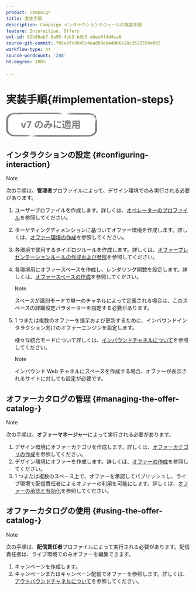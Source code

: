 ```yaml
---
product: campaign
title: 実装手順
description: Campaign インタラクションモジュールの実装手順
feature: Interaction, Offers
exl-id: 82b88ab7-6a95-4bb3-b8b3-abea0fdd4ca0
source-git-commit: f05eefc9945c4ead89eb448b6e28c3523559e055
workflow-type: ht
source-wordcount: '288'
ht-degree: 100%

---
```


# 実装手順{#implementation-steps}

![](../../assets/v7-only.svg)

## インタラクションの設定 {#configuring-interaction}

>[!NOTE]
>
>次の手順は、**管理者**&#x200B;プロファイルによって、デザイン環境でのみ実行される必要があります。

1. ユーザープロファイルを作成します。詳しくは、[オペレーターのプロファイル](../../interaction/using/operator-profiles.md)を参照してください。
1. ターゲティングディメンションに基づいてオファー環境を作成します。詳しくは、[オファー環境の作成](../../interaction/using/live-design-environments.md#creating-an-offer-environment)を参照してください。
1. 各環境で使用するタイポロジルールを作成します。詳しくは、[オファープレゼンテーションルールの作成および参照](../../interaction/using/managing-offer-presentation.md#creating-and-referencing-an-offer-presentation-rule)を参照してください。
1. 各環境用にオファースペースを作成し、レンダリング関数を設定します。詳しくは、[オファースペースの作成](../../interaction/using/creating-offer-spaces.md)を参照してください。

   >[!NOTE]
   >
   >スペースが識別モードで単一のチャネルによって定義される場合は、このスペースの詳細設定パラメーターを指定する必要があります。

1. 1 つまたは複数のオファーを提示および更新するために、インバウンドインタラクション向けのオファーエンジンを設定します。

   様々な統合モードについて詳しくは、[インバウンドチャネルについて](../../interaction/using/about-inbound-channels.md)を参照してください。

   >[!NOTE]
   >
   >インバウンド Web チャネルにスペースを作成する場合、オファーが表示されるサイトに対しても設定が必要です。

## オファーカタログの管理 {#managing-the-offer-catalog-}

>[!NOTE]
>
>次の手順は、**オファーマネージャー**&#x200B;によって実行される必要があります。

1. デザイン環境にオファーカテゴリを作成します。詳しくは、[オファーカテゴリの作成](../../interaction/using/creating-offer-categories.md)を参照してください。
1. デザイン環境にオファーを作成します。詳しくは、[オファーの作成](../../interaction/using/creating-an-offer.md)を参照してください。
1. 1 つまたは複数のスペース上で、オファーを承認してパブリッシュし、ライブ環境で配信責任者によるオファーの利用を可能にします。詳しくは、[オファーの承認と有効化](../../interaction/using/approving-and-activating-an-offer.md)を参照してください。

## オファーカタログの使用 {#using-the-offer-catalog-}

>[!NOTE]
>
>次の手順は、**配信責任者**&#x200B;プロファイルによって実行される必要があります。配信責任者は、ライブ環境でのみオファーを編集できます。

1. キャンペーンを作成します。
1. キャンペーンまたはキャンペーン配信でオファーを参照します。詳しくは、[アウトバウンドチャネルについて](../../interaction/using/about-outbound-channels.md)を参照してください。
